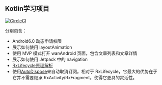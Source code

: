 ## Kotlin学习项目

[![CircleCI](https://circleci.com/gh/ijays7/KotlinStudy.svg?style=svg)](https://circleci.com/gh/ijays7/KotlinStudy)


分别包含：

- Android6.0 动态申请权限
- 展示如何使用 layoutAnimation
- 使用 MVP 模式打开 wanAndroid 页面，包含文章列表和文章详情
- 展示如何使用 Jetpack 中的 navigation
- [RxLifecycle原理解析](http://jaysdev.github.io/2019/01/22/RxLifecycle%E8%A7%A3%E6%9E%90/)
- 使用[AutoDispose](https://github.com/uber/AutoDispose)来自动取消订阅。相对于 RxLifecycle，它最大的优势在于它并不需要继承 RxActivity/RxFragment，使得它更具的灵活性。


